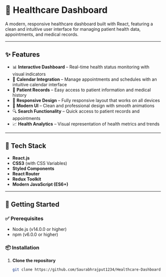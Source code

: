 # 🏥 Healthcare Dashboard

A modern, responsive healthcare dashboard built with React, featuring a clean and intuitive user interface for managing patient health data, appointments, and medical records.

---

## ✨ Features

- 📊 **Interactive Dashboard** – Real-time health status monitoring with visual indicators  
- 📅 **Calendar Integration** – Manage appointments and schedules with an intuitive calendar interface  
- 🏥 **Patient Records** – Easy access to patient information and medical history  
- 📱 **Responsive Design** – Fully responsive layout that works on all devices  
- 🎨 **Modern UI** – Clean and professional design with smooth animations  
- 🔍 **Search Functionality** – Quick access to patient records and appointments  
- 📈 **Health Analytics** – Visual representation of health metrics and trends  

---

## 🧰 Tech Stack

- **React.js**
- **CSS3** (with CSS Variables)
- **Styled Components**
- **React Router**
- **Redux Toolkit**
- **Modern JavaScript (ES6+)**

---

## 🚀 Getting Started

### ✅ Prerequisites

- Node.js (v14.0.0 or higher)
- npm (v6.0.0 or higher)

### 📦 Installation

1. **Clone the repository**
   ```bash
   git clone https://github.com/Saurabhrajput1234/Healthcare-Dashboard.git

